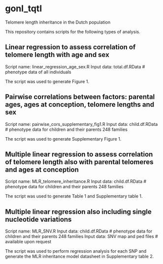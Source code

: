 # gonl_tqtl
Telomere length inheritance in the Dutch population

This repository contains scripts for the following types of analysis. 

## Linear regression to assess correlation of telomere length with age and sex 

Script name: linear_regression_age_sex.R
Input data: total.df.RData # phenotype data of all individuals 

The script was used to generate Figure 1. 

## Pairwise correlations between factors: parental ages, ages at conception, telomere lengths and sex 

Script name: pairwise_cors_supplementary_fig1.R
Input data: child.df.RData # phenotype data for children and their parents 248 families

The script was used to generate Supplementary Figure 1. 


## Multiple linear regression to assess correlation of telomere length also with parental telomeres and ages at conception

Script name: MLR_telomere_inheritance.R
Input data: child.df.RData # phenotype data for children and their parents 248 families

The script was used to generate Table 1 and Supplementary table 1. 

## Multiple linear regression also including single nucleotide variations

Script name: MLR_SNV.R
Input data: child.df.RData # phenotype data for children and their parents 248 families
Input data: SNV map and ped files # available upon request


The script was used to perform regression analysis for each SNP and generate the MLR inheritance model datasheet in Supplementary table 2. 
